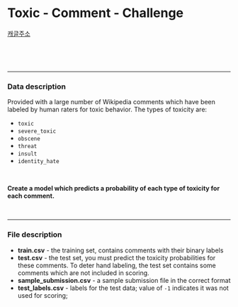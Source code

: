 # Toxic - Comment - Challenge      

[캐글주소](https://www.kaggle.com/c/jigsaw-toxic-comment-classification-challenge)     

​       

<br/>

--------------

### Data description

Provided with a large number of Wikipedia comments which have been labeled by human raters for toxic behavior. The types of toxicity are:

- `toxic`
- `severe_toxic`
- `obscene`
- `threat`
- `insult`
- `identity_hate`

​         

__Create a model which predicts a probability of each type of toxicity for each comment.__      

<br/>

----------

### File description

- **train.csv** - the training set, contains comments with their binary labels
- **test.csv** - the test set, you must predict the toxicity probabilities for these comments. To deter hand labeling, the test set contains some comments which are not included in scoring.
- **sample_submission.csv** - a sample submission file in the correct format
- **test_labels.csv** - labels for the test data; value of `-1` indicates it was not used for scoring;